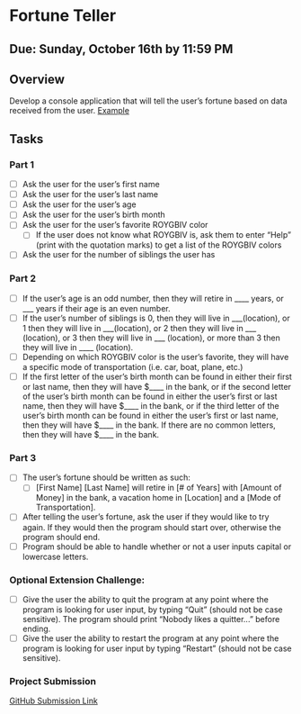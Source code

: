 # Fortune Teller
## Due: Sunday, October 16th by 11:59 PM

## Overview
Develop a console application that will tell the user’s fortune based on data received from the user.
[Example](https://drive.google.com/file/d/0B5A2Jb7LrKtqemNfd2xsUFk5Y28/view)

## Tasks

### Part 1
- [ ] Ask the user for the user’s first name
- [ ] Ask the user for the user’s last name
- [ ] Ask the user for the user’s age
- [ ] Ask the user for the user’s birth month
- [ ] Ask the user for the user’s favorite ROYGBIV color
  - [ ] If the user does not know what ROYGBIV is, ask them to enter “Help” (print with the quotation marks) to get a list of the ROYGBIV colors
- [ ] Ask the user for the number of siblings the user has

### Part 2
- [ ] If the user’s age is an odd number, then they will retire in ____ years, or ___ years if their age is an even number.
- [ ] If the user’s number of siblings is 0, then they will live in ___(location), or 1 then they will live in ___(location), or 2 then they will live in ___ (location), or 3 then they will live in ___ (location), or more than 3 then they will live in ____ (location).
- [ ] Depending on which ROYGBIV color is the user’s favorite, they will have a specific mode of transportation (i.e. car, boat, plane, etc.) 
- [ ] If the first letter of the user’s birth month can be found in either their first or last name, then they will have $____ in the bank, or if the second letter of the user’s birth month can be found in either the user’s first or last name, then they will have $____ in the bank, or if the third letter of the user’s birth month can be found in either the user’s first or last name, then they will have $____ in the bank. If there are no common letters, then they will have $____ in the bank.

### Part 3
- [ ] The user’s fortune should be written as such:
  - [ ] [First Name] [Last Name] will retire in [# of Years] with [Amount of Money] in the bank, a vacation home in [Location] and a [Mode of Transportation].
- [ ] After telling the user’s fortune, ask the user if they would like to try again. If they would then the program should start over, otherwise the program should end.
- [ ] Program should be able to handle whether or not a user inputs capital or lowercase letters.

### Optional Extension Challenge:
- [ ] Give the user the ability to quit the program at any point where the program is looking for user input, by typing “Quit” (should not be case sensitive). The program should print “Nobody likes a quitter...” before ending.
- [ ] Give the user the ability to restart the program at any point where the program is looking for user input by typing “Restart” (should not be case sensitive).

### Project Submission
[GitHub Submission Link](https://docs.google.com/a/wecancodeit.org/forms/d/1My9F-7TyvtTYCszGgFv1NKcQ74cB20hOWJ_tHYMo03s/viewform)
